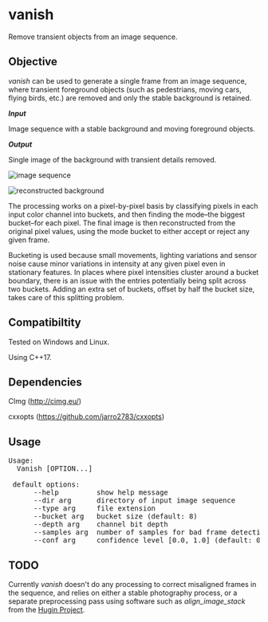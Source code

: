 # vanish

Remove transient objects from an image sequence.

## Objective

*vanish* can be used to generate a single frame from an image sequence, where transient foreground objects (such as pedestrians, moving cars, flying birds, etc.) are removed and only the stable background is retained.

***Input***

Image sequence with a stable background and moving foreground objects.

***Output***

Single image of the background with transient details removed.

![image sequence](http://covex.info/images/east_imperial_anim.gif)

![reconstructed background](http://covex.info/images/output.png)

The processing works on a pixel-by-pixel basis by classifying pixels in each input color channel into buckets, and then finding the mode–the biggest bucket–for each pixel. The final image is then reconstructed from the original pixel values, using the mode bucket to either accept or reject any given frame.

Bucketing is used because small movements, lighting variations and sensor noise cause minor variations in intensity at any given pixel even in stationary features. In places where pixel intensities cluster around a bucket boundary, there is an issue with the entries potentially being split across two buckets. Adding an extra set of buckets, offset by half the bucket size, takes care of this splitting problem.

## Compatibiltity

Tested on Windows and Linux.

Using C++17.

## Dependencies

CImg (http://cimg.eu/)

cxxopts (https://github.com/jarro2783/cxxopts)

## Usage

<pre>
Usage:
  Vanish [OPTION...]

 default options:
      --help         show help message
      --dir arg      directory of input image sequence
      --type arg     file extension
      --bucket arg   bucket size (default: 8)
      --depth arg    channel bit depth
      --samples arg  number of samples for bad frame detection
      --conf arg     confidence level [0.0, 1.0] (default: 0.200000)
</pre>

## TODO

Currently *vanish* doesn't do any processing to correct misaligned frames in the sequence, and relies on either a stable photography process, or a separate preprocessing pass using software such as *align_image_stack* from the [Hugin Project](http://hugin.sourceforge.net/download/).
